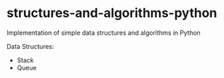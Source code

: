 # structures-and-algorithms-python

Implementation of simple data structures and algorithms in Python

Data Structures:
- Stack
- Queue
